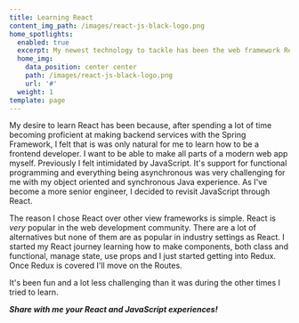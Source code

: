 ```yaml
---
title: Learning React
content_img_path: /images/react-js-black-logo.png
home_spotlights:
  enabled: true
  excerpt: My newest technology to tackle has been the web framework React.
  home_img:
    data_position: center center
    path: /images/react-js-black-logo.png
    url: '#'
  weight: 1
template: page
---
```

My desire to learn React has been because, after spending a lot of time becoming proficient at making backend services with the Spring Framework, I felt that is was only natural for me to learn how to be a frontend developer. I want to be able to make all parts of a modern web app myself. Previously I felt intimidated by JavaScript. It's support for functional programming and everything being asynchronous  was very challenging for me with my object oriented and synchronous Java experience. As I've become a more senior engineer, I decided to revisit JavaScript through React.

The reason I chose React over other view frameworks is simple. React is _very_ popular in the web development community. There are a lot of alternatives but none of them are as popular in industry settings as React. I started my React journey learning how to make components, both class and functional, manage state, use props and I just started getting into Redux. Once Redux is covered I'll move on the Routes.

It's been fun and a lot less challenging than it was during the other times I tried to learn.

_**Share with me your React and JavaScript experiences!**_
